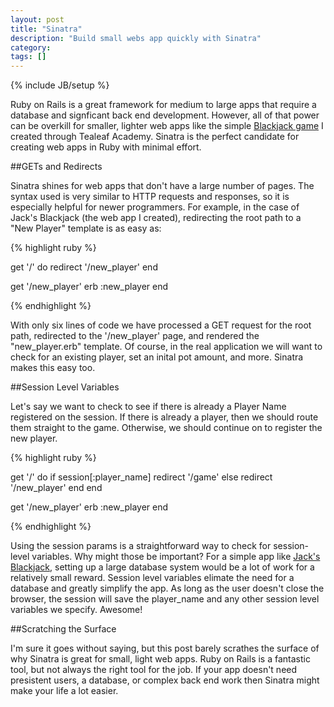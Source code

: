 ```yaml
---
layout: post
title: "Sinatra"
description: "Build small webs app quickly with Sinatra"
category: 
tags: []
---
```

{% include JB/setup %}

Ruby on Rails is a great framework for medium to large apps that require a database and signficant back end development. However, all of that power can be overkill for smaller, lighter web apps like the simple [Blackjack game](http://peaceful-ocean-7378.herokuapp.com) I created through Tealeaf Academy. Sinatra is the perfect candidate for creating web apps in Ruby with minimal effort. 

<!--more-->

##GETs and Redirects

Sinatra shines for web apps that don't have a large number of pages. The syntax used is very similar to HTTP requests and responses, so it is especially helpful for newer programmers. For example, in the case of Jack's Blackjack (the web app I created), redirecting the root path to a "New Player" template is as easy as:

{% highlight ruby %}

get '/' do
  redirect '/new_player'
end

get '/new_player'
  erb :new_player
end  

{% endhighlight %}

With only six lines of code we have processed a GET request for the root path, redirected to the '/new_player' page, and rendered the "new_player.erb" template. Of course, in the real application we will want to check for an existing player, set an inital pot amount, and more. Sinatra makes this easy too. 

##Session Level Variables

Let's say we want to check to see if there is already a Player Name registered on the session. If there is already a player, then we should route them straight to the game. Otherwise, we should continue on to register the new player. 

{% highlight ruby %}

get '/' do
  if session[:player_name]
    redirect '/game'
  else
    redirect '/new_player'
  end
end

get '/new_player'
  erb :new_player
end  

{% endhighlight %}

Using the session params is a straightforward way to check for session-level variables. Why might those be important? For a simple app like [Jack's Blackjack](http://peaceful-ocean-7378.herokuapp.com), setting up a large database system would be a lot of work for a relatively small reward. Session level variables elimate the need for a database and greatly simplify the app. As long as the user doesn't close the browser, the session will save the player_name and any other session level variables we specify. Awesome!

##Scratching the Surface

I'm sure it goes without saying, but this post barely scrathes the surface of why Sinatra is great for small, light web apps. Ruby on Rails is a fantastic tool, but not always the right tool for the job. If your app doesn't need presistent users, a database, or complex back end work then Sinatra might make your life a lot easier. 

